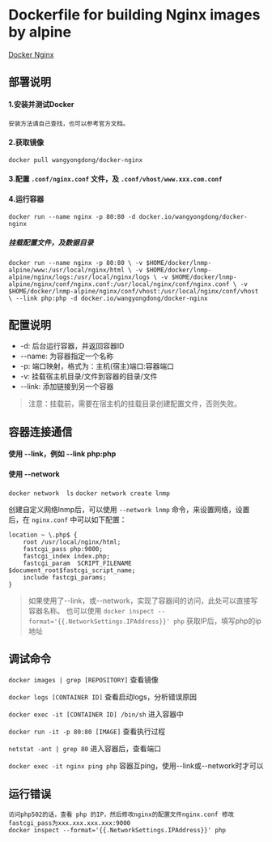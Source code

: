 # Dockerfile for building Nginx images by alpine
[Docker Nginx](https://github.com/wangyongdong/docker-alpine/tree/master/nginx)

## 部署说明


#### 1.安装并测试Docker
    安装方法请自己查找，也可以参考官方文档。


#### 2.获取镜像

`docker pull wangyongdong/docker-nginx`


#### 3.配置 `.conf/nginx.conf` 文件，及 `.conf/vhost/www.xxx.com.conf`


#### 4.运行容器

`docker run --name nginx -p 80:80 -d docker.io/wangyongdong/docker-nginx`


##### 挂载配置文件，及数据目录

`docker run --name nginx -p 80:80 \
-v $HOME/docker/lnmp-alpine/www:/usr/local/nginx/html \
-v $HOME/docker/lnmp-alpine/nginx/logs:/usr/local/nginx/logs \
-v $HOME/docker/lnmp-alpine/nginx/conf/nginx.conf:/usr/local/nginx/conf/nginx.conf \
-v $HOME/docker/lnmp-alpine/nginx/conf/vhost:/usr/local/nginx/conf/vhost \
--link php:php -d docker.io/wangyongdong/docker-nginx`


## 配置说明

 - -d: 后台运行容器，并返回容器ID
 - --name: 为容器指定一个名称
 - -p: 端口映射，格式为：主机(宿主)端口:容器端口
 - -v: 挂载宿主机目录/文件到容器的目录/文件
 - --link: 添加链接到另一个容器

> 注意：挂载前，需要在宿主机的挂载目录创建配置文件，否则失败。


## 容器连接通信


#### 使用 --link，例如 --link php:php


#### 使用 --network

`docker network  ls`
`docker network create lnmp`

创建自定义网络lnmp后，可以使用 `--network lnmp` 命令，来设置网络，设置后，在 `nginx.conf` 中可以如下配置：


```apacheconfig
location ~ \.php$ {
    root /usr/local/nginx/html;
    fastcgi_pass php:9000; 
    fastcgi_index index.php;
    fastcgi_param  SCRIPT_FILENAME  $document_root$fastcgi_script_name;
    include fastcgi_params;
} 
```


> 如果使用了--link，或--network，实现了容器间的访问，此处可以直接写容器名称。
> 也可以使用 `docker inspect --format='{{.NetworkSettings.IPAddress}}' php` 获取IP后，填写php的ip地址


## 调试命令

`docker images | grep [REPOSITORY]` 查看镜像

`docker logs [CONTAINER ID]` 查看启动logs，分析错误原因

`docker exec -it [CONTAINER ID] /bin/sh` 进入容器中

`docker run -it -p 80:80 [IMAGE]` 查看执行过程

`netstat -ant | grep 80` 进入容器后，查看端口

`docker exec -it nginx ping php` 容器互ping，使用--link或--network时才可以


## 运行错误
    访问php502的话，查看 php 的IP，然后修改nginx的配置文件nginx.conf 修改fastcgi_pass为xxx.xxx.xxx.xxx:9000
    docker inspect --format='{{.NetworkSettings.IPAddress}}' php

